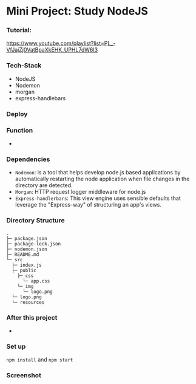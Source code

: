 # Mini Project: Study NodeJS

### Tutorial:

https://www.youtube.com/playlist?list=PL_-VfJajZj0VatBpaXkEHK_UPHL7dW6I3

### Tech-Stack

- NodeJS
- Nodemon
- morgan
- express-handlebars

### Deploy

### Function

-

### Dependencies

- `Nodemon`: is a tool that helps develop node.js based applications by automatically restarting the node application when file changes in the directory are detected.
- `Morgan`: HTTP request logger middleware for node.js
- `Express-handlerbars`: This view engine uses sensible defaults that leverage the "Express-way" of structuring an app's views.

### Directory Structure

```
.
├─ package.json
├─ package-lock.json
├─ nodemon.json
├─ README.md
└─ src
  ├─ index.js
  ├─ public
    ├─ css
      └─ app.css
    └─ img
      └─ logo.png
  └─ logo.png
  └─ resources
```

### After this project

-

### Set up

`npm install` and `npm start`

### Screenshot
